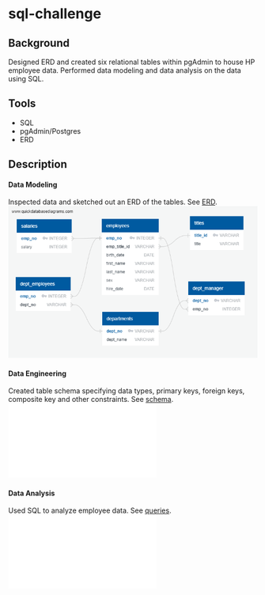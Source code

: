# sql-challenge

## Background
Designed ERD and created six relational tables within pgAdmin to house HP employee data. Performed data modeling and data analysis on the data using SQL.

## Tools
- SQL
- pgAdmin/Postgres
- ERD

## Description
#### Data Modeling 
Inspected data and sketched out an ERD of the tables. See [ERD](EmployeeSQL/HP_Employee_ERD.png). 
![erd](EmployeeSQL/HP_Employee_ERD.png)

#### Data Engineering 
Created table schema specifying data types, primary keys, foreign keys, composite key and other constraints. See [schema](EmployeeSQL/schema.sql).
![schema](EmployeeSQL/schema.sql)

#### Data Analysis
Used SQL to analyze employee data. See [queries](queries.sql).
![queries](EmployeeSQL/queries.sql)
